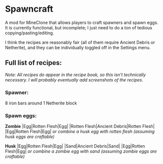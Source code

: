 # Spawncraft
A mod for MineClone that allows players to craft spawners and spawn eggs. It is currently functional, but incomplete; I just need to do a ton of tedious copying/pasting/editing.

I think the recipes are reasonably fair (all of them require Ancient Debris or Netherite), and they can be individually toggled off in the Settings menu.

## Full list of recipes:
*Note: All recipes do appear in the recipe book, so this isn't technically necessary. I will probably eventually add screenshots of the recipes.*
### Spawner:
8 iron bars around 1 Netherite block
### Spawn eggs:
**Zombie**
|Egg|Rotten Flesh|Egg|
|Rotten Flesh|Ancient Debris|Rotten Flesh|
|Egg|Rotten Flesh|Egg|
*or combine a husk egg with rotten flesh (assuming husk eggs are craftable)*

**Husk**
|Egg|Rotten Flesh|Egg|
|Sand|Ancient Debris|Sand|
|Egg|Rotten Flesh|Egg|
*or combine a zombie egg with sand (assuming zombie eggs are craftable)*

